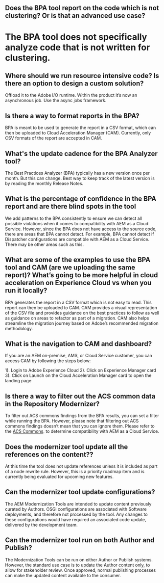 ## **Does the BPA tool report on the code which is not clustering? Or is that an advanced use case?**

# The BPA tool does not specifically analyze code that is not written for clustering.

## **Where should we run resource intensive code? Is there an option to design a custom solution?**

Offload it to the Adobe I/O runtime. Within the product it’s now an asynchronous job. Use the async jobs framework.

## **Is there a way to format reports in the BPA?**

BPA is meant to be used to generate the report in a CSV format, which can then be uploaded to Cloud Acceleration Manager (CAM). Currently, only CSV formats of the report are accepted in CAM.

## **What's the update cadence for the BPA Analyzer tool?**

The Best Practices Analyzer (BPA) typically has a new version once per month. But this can change. Best way to keep track of the latest version is by reading the monthly Release Notes.

## **What is the percentage of confidence in the BPA report and are there blind spots in the tool**

We add patterns to the BPA consistently to ensure we can detect all possible violations when it comes to compatibility with AEM as a Cloud Service. However, since the BPA does not have access to the source code, there are areas that BPA cannot detect. For example, BPA cannot detect if Dispatcher configurations are compatible with AEM as a Cloud Service. There may be other areas such as this. 

## **What are some of the examples to use the BPA tool and CAM (are we uploading the same report)? What’s going to be more helpful in cloud acceleration on Experience Cloud vs when you run it locally?**

BPA generates the report in a CSV format which is not easy to read. This report can then be uploaded to CAM. CAM provides a visual representation of the CSV file and provides guidance on the best practices to follow as well as guidance on areas to refactor as part of a migration. CAM also helps streamline the migration journey based on Adobe’s recommended migration methodology.

## **What is the navigation to CAM and dashboard?**

If you are an AEM on-premise, AMS, or Cloud Service customer, you can access CAM by following the steps below: 

1). Login to Adobe Experience Cloud 
2). Click on Experience Manager card 
3). Click on Launch on the Cloud Acceleration Manager card to open the landing page 

## **Is there a way to filter out the ACS common data in the Repository Modernizer?**

To filter out ACS commons findings from the BPA results, you can set a filter while running the BPA. 	However, please note that filtering out ACS commons findings doesn’t mean that you can ignore them. Please refer to the [ACS Commons](https://adobe-consulting-services.github.io/acs-aem-commons/). to determine compatibility with AEM as a Cloud Service. 

## **Does the modernizer tool update all the references on the content??**

At this time the tool does not update references unless it is included as part of a node rewrite rule. However, this is a priority roadmap item and is currently being evaluated for upcoming new features. 

## **Can the modernizer tool update configurations?**

The AEM Modernization Tools are intended to update content previously curated by Authors. OSGi configurations are associated with Software deployments, and therefore not processed by the tool. Any changes to these configurations would have required an associated code update, delivered by the development team.

## **Can the modernizer tool run on both Author and Publish?**

The Modernization Tools can be run on either Author or Publish systems. However, the standard use case is to update the Author content only, to allow for stakeholder review. Once approved, normal publishing processes can make the updated content available to the consumer. 
